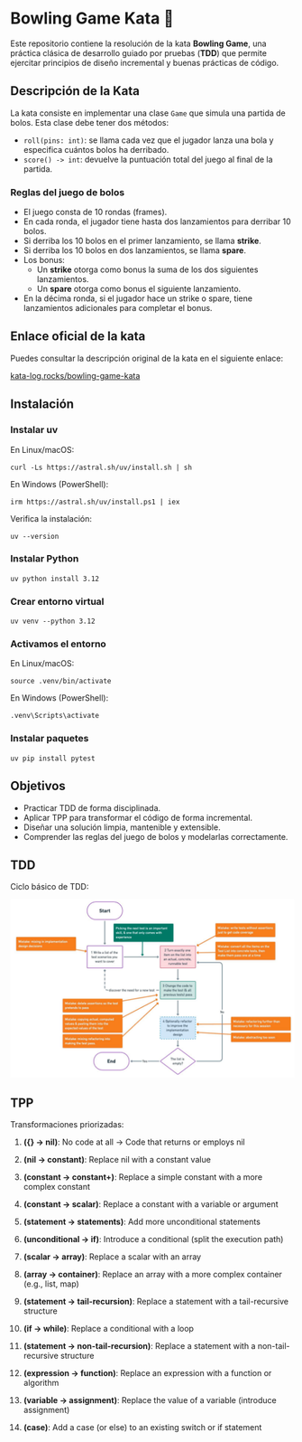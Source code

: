 # Bowling Game Kata 🎳

Este repositorio contiene la resolución de la kata **Bowling Game**, una práctica clásica de desarrollo guiado por pruebas (**TDD**) que permite ejercitar principios de diseño incremental y buenas prácticas de código.

## Descripción de la Kata

La kata consiste en implementar una clase `Game` que simula una partida de bolos. Esta clase debe tener dos métodos:

- `roll(pins: int)`: se llama cada vez que el jugador lanza una bola y especifica cuántos bolos ha derribado.
- `score() -> int`: devuelve la puntuación total del juego al final de la partida.

### Reglas del juego de bolos

- El juego consta de 10 rondas (frames).
- En cada ronda, el jugador tiene hasta dos lanzamientos para derribar 10 bolos.
- Si derriba los 10 bolos en el primer lanzamiento, se llama **strike**.
- Si derriba los 10 bolos en dos lanzamientos, se llama **spare**.
- Los bonus:
  - Un **strike** otorga como bonus la suma de los dos siguientes lanzamientos.
  - Un **spare** otorga como bonus el siguiente lanzamiento.
- En la décima ronda, si el jugador hace un strike o spare, tiene lanzamientos adicionales para completar el bonus.

## Enlace oficial de la kata

Puedes consultar la descripción original de la kata en el siguiente enlace:

[kata-log.rocks/bowling-game-kata](https://kata-log.rocks/bowling-game-kata)

## Instalación

### Instalar uv

En Linux/macOS:

```shell
curl -Ls https://astral.sh/uv/install.sh | sh
```

En Windows (PowerShell):

```shell
irm https://astral.sh/uv/install.ps1 | iex
```

Verifica la instalación:

```shell
uv --version
```

### Instalar Python

```shell
uv python install 3.12
```

### Crear entorno virtual

```shell
uv venv --python 3.12
```

### Activamos el entorno

En Linux/macOS:

```shell
source .venv/bin/activate
```

En Windows (PowerShell):

```shell
.venv\Scripts\activate
```

### Instalar paquetes

```shell
uv pip install pytest
```

## Objetivos

- Practicar TDD de forma disciplinada.
- Aplicar TPP para transformar el código de forma incremental.
- Diseñar una solución limpia, mantenible y extensible.
- Comprender las reglas del juego de bolos y modelarlas correctamente.

## TDD

Ciclo básico de TDD:

![img.png](img/tdd.png)

## TPP

Transformaciones priorizadas:


1. **({} → nil)**: No code at all → Code that returns or employs nil

2. **(nil → constant)**: Replace nil with a constant value

3. **(constant → constant+)**: Replace a simple constant with a more complex constant

4. **(constant → scalar)**: Replace a constant with a variable or argument

5. **(statement → statements)**: Add more unconditional statements

6. **(unconditional → if)**: Introduce a conditional (split the execution path)

7. **(scalar → array)**: Replace a scalar with an array

8. **(array → container)**: Replace an array with a more complex container (e.g., list, map)

9. **(statement → tail-recursion)**: Replace a statement with a tail-recursive structure

10. **(if → while)**: Replace a conditional with a loop

11. **(statement → non-tail-recursion)**: Replace a statement with a non-tail-recursive structure

12. **(expression → function)**: Replace an expression with a function or algorithm

13. **(variable → assignment)**: Replace the value of a variable (introduce assignment)

14. **(case)**: Add a case (or else) to an existing switch or if statement
